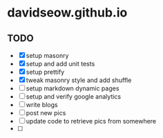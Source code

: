 # davidseow.github.io

## TODO

- [x] setup masonry
- [x] setup and add unit tests
- [x] setup prettify
- [x] tweak masonry style and add shuffle
- [ ] setup markdown dynamic pages
- [ ] setup and verify google analytics
- [ ] write blogs
- [ ] post new pics
- [ ] update code to retrieve pics from somewhere
- [ ]
